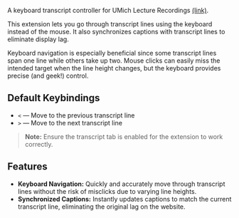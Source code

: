 A keyboard transcript controller for UMich Lecture Recordings [(link)](https://leccap.engin.umich.edu/leccap).

This extension lets you go through transcript lines using the keyboard instead of the mouse. It also synchronizes captions with transcript lines to eliminate display lag.

Keyboard navigation is especially beneficial since some transcript lines span one line while others take up two. Mouse clicks can easily miss the intended target when the line height changes, but the keyboard provides precise (and geek!) control.

## Default Keybindings

- `<` — Move to the previous transcript line
- `>` — Move to the next transcript line

> **Note:** Ensure the transcript tab is enabled for the extension to work correctly.

## Features

- **Keyboard Navigation:** Quickly and accurately move through transcript lines without the risk of misclicks due to varying line heights.
- **Synchronized Captions:** Instantly updates captions to match the current transcript line, eliminating the original lag on the website.

